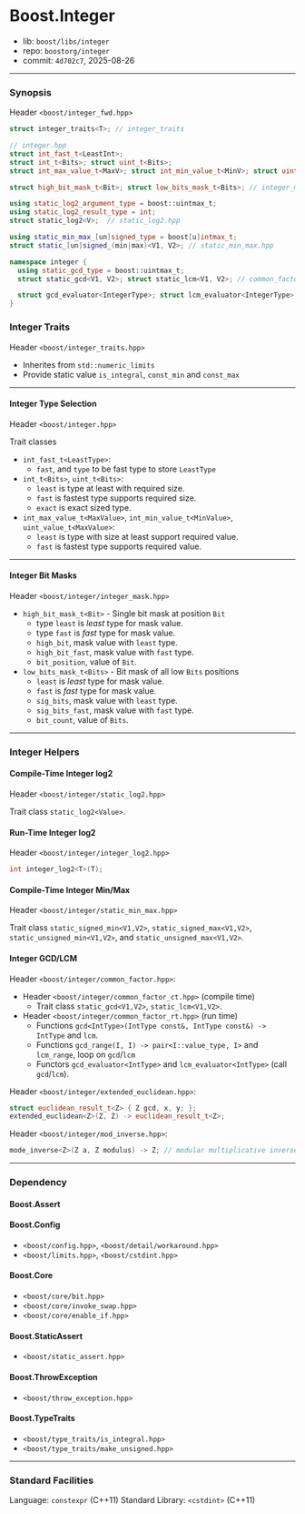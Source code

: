 # Boost.Integer

* lib: `boost/libs/integer`
* repo: `boostorg/integer`
* commit: `4d702c7`, 2025-08-26

------
### Synopsis

Header `<boost/integer_fwd.hpp>`

```c++
struct integer_traits<T>; // integer_traits

// integer.hpp
struct int_fast_t<LeastInt>;
struct int_t<Bits>; struct uint_t<Bits>;
struct int_max_value_t<MaxV>; struct int_min_value_t<MinV>; struct uint_value_t<MaxV>;

struct high_bit_mask_t<Bit>; struct low_bits_mask_t<Bits>; // integer_mask.hpp

using static_log2_argument_type = boost::uintmax_t;
using static_log2_result_type = int;
struct static_log2<V>;  // static_log2.hpp

using static_min_max_[un]signed_type = boost[u]intmax_t;
struct static_[un]signed_(min|max)<V1, V2>; // static_min_max.hpp

namespace integer {
  using static_gcd_type = boost::uintmax_t;
  struct static_gcd<V1, V2>; struct static_lcm<V1, V2>; // common_factor_ct.hpp

  struct gcd_evaluator<IntegerType>; struct lcm_evaluator<IntegerType>; // common_factor_rt.hpp
}
```

### Integer Traits

Header `<boost/integer_traits.hpp>`

* Inherites from `std::numeric_limits`
* Provide static value `is_integral`, `const_min` and `const_max`

------
#### Integer Type Selection

Header `<boost/integer.hpp>`

Trait classes
* `int_fast_t<LeastType>`:
  * `fast`, and `type` to be fast type to store `LeastType`
* `int_t<Bits>`, `uint_t<Bits>`:
  * `least` is type at least with required size.
  * `fast` is fastest type supports required size.
  * `exact` is exact sized type.
* `int_max_value_t<MaxValue>`, `int_min_value_t<MinValue>`, `uint_value_t<MaxValue>`:
  * `least` is type with size at least support required value.
  * `fast` is fastest type supports required value.

------
#### Integer Bit Masks

Header `<boost/integer/integer_mask.hpp>`

* `high_bit_mask_t<Bit>` - Single bit mask at position `Bit`
  * type `least` is _least_ type for mask value.
  * type `fast` is _fast_ type for mask value.
  * `high_bit`, mask value with `least` type.
  * `high_bit_fast`, mask value with `fast` type.
  * `bit_position`, value of `Bit`.
* `low_bits_mask_t<Bits>` - Bit mask of all low `Bits` positions
  * `least` is _least_ type for mask value.
  * `fast` is _fast_ type for mask value.
  * `sig_bits`, mask value with `least` type.
  * `sig_bits_fast`, mask value with `fast` type.
  * `bit_count`, value of `Bits`.

------
### Integer Helpers

#### Compile-Time Integer log2

Header `<boost/integer/static_log2.hpp>`

Trait class `static_log2<Value>`.

#### Run-Time Integer log2

Header `<boost/integer/integer_log2.hpp>`

```c++
int integer_log2<T>(T);
```

#### Compile-Time Integer Min/Max

Header `<boost/integer/static_min_max.hpp>`

Trait class `static_signed_min<V1,V2>`, `static_signed_max<V1,V2>`, `static_unsigned_min<V1,V2>`,
and `static_unsigned_max<V1,V2>`.

#### Integer GCD/LCM

Header `<boost/integer/common_factor.hpp>`:
* Header `<boost/integer/common_factor_ct.hpp>` (compile time)
  - Trait class `static_gcd<V1,V2>`, `static_lcm<V1,V2>`.
* Header `<boost/integer/common_factor_rt.hpp>` (run time)
  - Functions `gcd<IntType>(IntType const&, IntType const&) -> IntType` and `lcm`.
  - Functions `gcd_range(I, I) -> pair<I::value_type, I>` and `lcm_range`, loop on `gcd`/`lcm`
  - Functors `gcd_evaluator<IntType>` and `lcm_evaluator<IntType>` (call `gcd`/`lcm`).

Header `<boost/integer/extended_euclidean.hpp>`:

```c++
struct euclidean_result_t<Z> { Z gcd, x, y; };
extended_euclidean<Z>(Z, Z) -> euclidean_result_t<Z>;
```

Header `<boost/integer/mod_inverse.hpp>`:

```c++
mode_inverse<Z>(Z a, Z modulus) -> Z; // modular multiplicative inverse, 0 for not-found
```

------
### Dependency

#### Boost.Assert

#### Boost.Config

* `<boost/config.hpp>`, `<boost/detail/workaround.hpp>`
* `<boost/limits.hpp>`, `<boost/cstdint.hpp>`

#### Boost.Core

* `<boost/core/bit.hpp>`
* `<boost/core/invoke_swap.hpp>`
* `<boost/core/enable_if.hpp>`

#### Boost.StaticAssert

* `<boost/static_assert.hpp>`

#### Boost.ThrowException

* `<boost/throw_exception.hpp>`

#### Boost.TypeTraits

* `<boost/type_traits/is_integral.hpp>`
* `<boost/type_traits/make_unsigned.hpp>`

------
### Standard Facilities

Language: `constexpr` (C++11)
Standard Library: `<cstdint>` (C++11)
